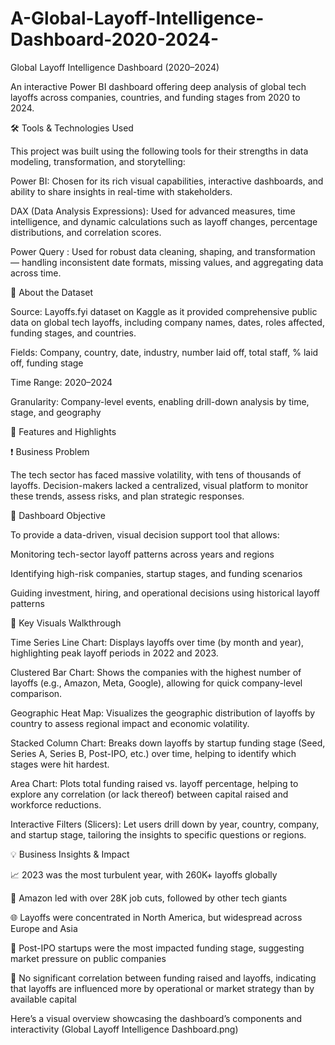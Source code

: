 # A-Global-Layoff-Intelligence-Dashboard-2020-2024-

Global Layoff Intelligence Dashboard (2020–2024)

An interactive Power BI dashboard offering deep analysis of global tech layoffs across companies, countries, and funding stages from 2020 to 2024.

🛠 Tools & Technologies Used

This project was built using the following tools for their strengths in data modeling, transformation, and storytelling:

Power BI: Chosen for its rich visual capabilities, interactive dashboards, and ability to share insights in real-time with stakeholders.

DAX (Data Analysis Expressions): Used for advanced measures, time intelligence, and dynamic calculations such as layoff changes, percentage distributions, and correlation scores.

Power Query : Used for robust data cleaning, shaping, and transformation — handling inconsistent date formats, missing values, and aggregating data across time.


📂 About the Dataset

Source: Layoffs.fyi dataset on Kaggle as it provided comprehensive public data on global tech layoffs, including company names, dates, roles affected, funding stages, and countries.

Fields: Company, country, date, industry, number laid off, total staff, % laid off, funding stage

Time Range: 2020–2024

Granularity: Company-level events, enabling drill-down analysis by time, stage, and geography

🧩 Features and Highlights 

❗ Business Problem

The tech sector has faced massive volatility, with tens of thousands of layoffs. Decision-makers lacked a centralized, visual platform to monitor these trends, assess risks, and plan strategic responses.


🎯 Dashboard Objective

To provide a data-driven, visual decision support tool that allows:

Monitoring tech-sector layoff patterns across years and regions

Identifying high-risk companies, startup stages, and funding scenarios

Guiding investment, hiring, and operational decisions using historical layoff patterns


🧭 Key Visuals Walkthrough


Time Series Line Chart: Displays layoffs over time (by month and year), highlighting peak layoff periods in 2022 and 2023.

Clustered Bar Chart: Shows the companies with the highest number of layoffs (e.g., Amazon, Meta, Google), allowing for quick company-level comparison.

Geographic Heat Map: Visualizes the geographic distribution of layoffs by country to assess regional impact and economic volatility.

Stacked Column Chart: Breaks down layoffs by startup funding stage (Seed, Series A, Series B, Post-IPO, etc.) over time, helping to identify which stages were hit hardest.

Area Chart: Plots total funding raised vs. layoff percentage, helping to explore any correlation (or lack thereof) between capital raised and workforce reductions.

Interactive Filters (Slicers): Let users drill down by year, country, company, and startup stage, tailoring the insights to specific questions or regions.


💡 Business Insights & Impact


📈 2023 was the most turbulent year, with 260K+ layoffs globally

🏢 Amazon led with over 28K job cuts, followed by other tech giants

🌐 Layoffs were concentrated in North America, but widespread across Europe and Asia

🚀 Post-IPO startups were the most impacted funding stage, suggesting market pressure on public companies

💸 No significant correlation between funding raised and layoffs, indicating that layoffs are influenced more by operational or market strategy than by available capital


Here’s a visual overview showcasing the dashboard’s components and interactivity (Global Layoff Intelligence Dashboard.png)














